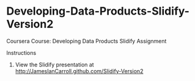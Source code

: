 Developing-Data-Products-Slidify-Version2
=====================

Coursera Course: Developing Data Products Slidify Assignment

Instructions

1. View the Slidify presentation at http://JamesIanCarroll.github.com/Slidify-Version2